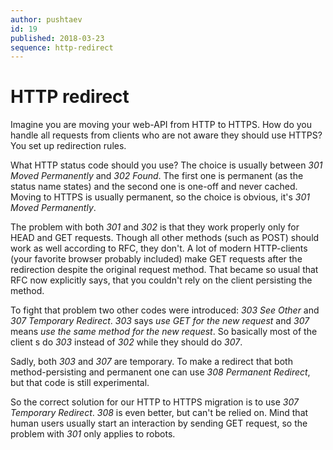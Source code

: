 ```yaml
---
author: pushtaev
id: 19
published: 2018-03-23
sequence: http-redirect
---
```


# HTTP redirect

Imagine you are moving your web-API from HTTP to HTTPS.
How do you handle all requests from clients who are not aware they should use HTTPS?
You set up redirection rules.

What HTTP status code should you use?
The choice is usually between *301 Moved Permanently* and *302 Found*.
The first one is permanent (as the status name states)
and the second one is one-off and never cached.
Moving to HTTPS is usually permanent, so the choice is obvious,
it's *301 Moved Permanently*.

The problem with both *301* and *302* is that they work properly only
for HEAD and GET requests.
Though all other methods (such as POST) should work as well according to RFC,
they don't.
A lot of modern HTTP-clients (your favorite browser probably included)
make GET requests after the redirection despite the original request method.
That became so usual that RFC now explicitly says,
that you couldn't rely on the client persisting the method.

To fight that problem two other codes were introduced:
*303 See Other* and *307 Temporary Redirect*.
*303* says _use GET for the new request_
and *307* means _use the same method for the new request_.
So basically most of the client s do *303* instead of *302* while they should do *307*.

Sadly, both *303* and *307* are temporary.
To make a redirect that both method-persisting and permanent
one can use *308 Permanent Redirect*, but that code is still experimental.

So the correct solution for our HTTP to HTTPS migration is to use
*307 Temporary Redirect*.
*308* is even better, but can't be relied on.
Mind that human users usually start an interaction by sending GET request,
so the problem with *301* only applies to robots.
